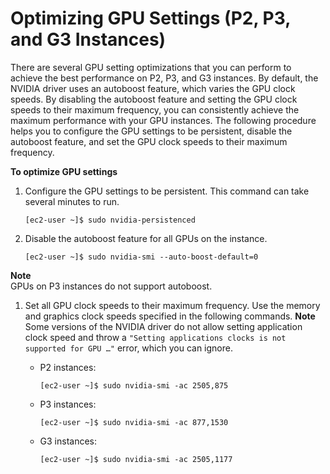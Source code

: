 # Optimizing GPU Settings \(P2, P3, and G3 Instances\)<a name="optimize_gpu"></a>

There are several GPU setting optimizations that you can perform to achieve the best performance on P2, P3, and G3 instances\. By default, the NVIDIA driver uses an autoboost feature, which varies the GPU clock speeds\. By disabling the autoboost feature and setting the GPU clock speeds to their maximum frequency, you can consistently achieve the maximum performance with your GPU instances\. The following procedure helps you to configure the GPU settings to be persistent, disable the autoboost feature, and set the GPU clock speeds to their maximum frequency\.

**To optimize GPU settings**

1. Configure the GPU settings to be persistent\. This command can take several minutes to run\.

   ```
   [ec2-user ~]$ sudo nvidia-persistenced
   ```

1. Disable the autoboost feature for all GPUs on the instance\.

   ```
   [ec2-user ~]$ sudo nvidia-smi --auto-boost-default=0
   ```
**Note**  
GPUs on P3 instances do not support autoboost\.

1. Set all GPU clock speeds to their maximum frequency\. Use the memory and graphics clock speeds specified in the following commands\.
**Note**  
Some versions of the NVIDIA driver do not allow setting application clock speed and throw a `"Setting applications clocks is not supported for GPU …"` error, which you can ignore\.
   + P2 instances:

     ```
     [ec2-user ~]$ sudo nvidia-smi -ac 2505,875
     ```
   + P3 instances:

     ```
     [ec2-user ~]$ sudo nvidia-smi -ac 877,1530
     ```
   + G3 instances:

     ```
     [ec2-user ~]$ sudo nvidia-smi -ac 2505,1177
     ```